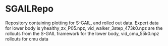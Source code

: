 # SGAILRepo
Repository containing plotting for S-GAIL, and rolled out data.
Expert data for lower body is yhealthy_zx_P05.npz, vid_walker_3step_473k0.npz are the rollouts from the S-GAIL framework for the lower body, vid_cmu_55k0.npz rollouts for cmu data 
 
